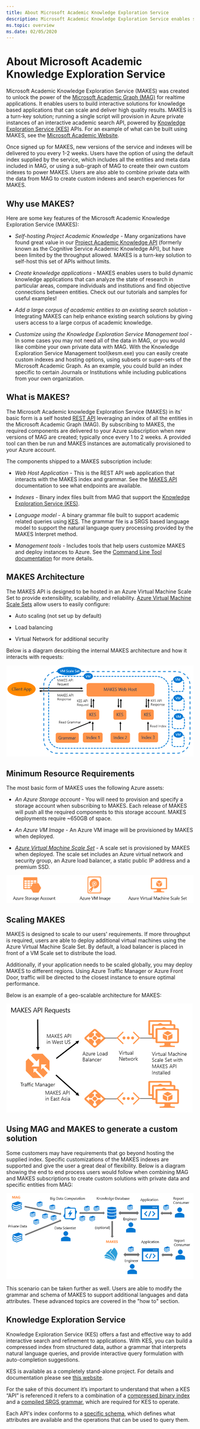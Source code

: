 ```yaml
---
title: About Microsoft Academic Knowledge Exploration Service
description: Microsoft Academic Knowledge Exploration Service enables self-hosted interactive search of entities in the Microsoft Academic Graph
ms.topic: overview
ms.date: 02/05/2020
---
```

# About Microsoft Academic Knowledge Exploration Service

Microsoft Academic Knowledge Exploration Service (MAKES) was created to unlock the power of the [Microsoft Academic Graph (MAG)](../graph/index.yml) for realtime applications.  It enables users to build interactive solutions for knowledge based applications that can scale and deliver high quality results.  MAKES is a turn-key solution; running a single script will provision in Azure private instances of an interactive academic search API, powered by [Knowledge Exploration Service (KES)](#knowledge-exploration-service) APIs.  For an example of what can be built using MAKES, see the [Microsoft Academic Website](https://academic.microsoft.com/).

Once signed up for MAKES, new versions of the service and indexes will be delivered to you every 1-2 weeks.  Users have the option of using the default index supplied by the service, which includes all the entities and meta data included in MAG, or using a sub-graph of MAG to create their own custom indexes to power MAKES.  Users are also able to combine private data with the data from MAG to create custom indexes and search experiences for MAKES.

## Why use MAKES?

Here are some key features of the Microsoft Academic Knowledge Exploration Service (MAKES):

- *Self-hosting Project Academic Knowledge* - Many organizations have found great value in our [Project Academic Knowledge API](https://www.microsoft.com/research/project/academic-knowledge/) (formerly known as the Cognitive Service Academic Knowledge API), but have been limited by the throughput allowed.  MAKES is a turn-key solution to self-host this set of APIs without limits.

- *Create knowledge applications* - MAKES enables users to build dynamic knowledge applications that can analyze the state of research in particular areas, compare individuals and institutions and find objective connections between entities.  Check out our tutorials and samples for useful examples!

- *Add a large corpus of academic entities to an existing search solution* - Integrating MAKES can help enhance existing search solutions by giving users access to a large corpus of academic knowledge.

- *Customize using the Knowledge Exploration Service Management tool* -In some cases you may not need all of the data in MAG, or you would like combine your own private data with MAG. With the Knowledge Exploration Service Management tool(kesm.exe) you can easily create custom indexes and hosting options, using subsets or super-sets of the Microsoft Academic Graph. As an example, you could build an index specific to certain Journals or Institutions while including publications from your own organization.

## What is MAKES?

The Microsoft Academic knowledge Exploration Service (MAKES) in its' basic form is a self hosted [REST API](reference-makes-api.md) leveraging an index of all the entities in the Microsoft Academic Graph (MAG).  By subscribing to MAKES, the required components are delivered to your Azure subscription when new versions of MAG are created; typically once every 1 to 2 weeks.  A provided tool can then be run and MAKES instances are automatically provisioned to your Azure account.

The components shipped to a MAKES subscription include:

- *Web Host Application* - This is the REST API web application that interacts with the MAKES index and grammar.  See the [MAKES API](reference-makes-api.md) documentation to see what endpoints are available.

- *Indexes* - Binary index files built from MAG that support the [Knowledge Exploration Service (KES)](#knowledge-exploration-service).

- *Language model* - A binary grammar file built to support academic related queries using [KES](#knowledge-exploration-service). The grammar file is a SRGS based language model to support the natural language query processing provided by the MAKES Interpret method.

- *Management tools* - Includes tools that help users customize MAKES and deploy instances to Azure. See the [Command Line Tool documentation](reference-makes-command-line-tool.md) for more details.

## MAKES Architecture

The MAKES API is designed to be hosted in an Azure Virtual Machine Scale Set to provide extensibility, scalability, and reliability.  [Azure Virtual Machine Scale Sets](https://docs.microsoft.com/azure/virtual-machine-scale-sets/overview) allow users to easily configure:

- Auto scaling (not set up by default)

- Load balancing

- Virtual Network for additional security

Below is a diagram describing the internal MAKES architecture and how it interacts with requests:

![Microsoft Academic Knowledge Exploration Service Architecture](media/makes-architecture.png "Microsoft Academic Knowledge Exploration Service Architecture")

## Minimum Resource Requirements

The most basic form of MAKES uses the following Azure assets:

- *An Azure Storage account* - You will need to provision and specify a storage account when subscribing to MAKES.  Each release of MAKES will push all the required components to this storage account.  MAKES deployments require ~650GB of space.

- *An Azure VM Image* - An Azure VM image will be provisioned by MAKES when deployed.

- *[Azure Virtual Machine Scale Set](https://docs.microsoft.com/azure/virtual-machine-scale-sets/overview)* - A scale set is provisioned by MAKES when deployed.  The scale set includes an Azure virtual network and security group, an Azure load balancer, a static public IP address and a premium SSD.

![Required Azure Components](media/makes-components.png "Required Azure Components")

## Scaling MAKES

MAKES is designed to scale to our users' requirements.  If more throughput is required, users are able to deploy additional virtual machines using the Azure Virtual Machine Scale Set.  By default, a load balancer is placed in front of a VM Scale set to distribute the load.

Additionally, if your application needs to be scaled globally, you may deploy MAKES to different regions.  Using Azure Traffic Manager or Azure Front Door, traffic will be directed to the closest instance to ensure optimal performance.

Below is an example of a geo-scalable architecture for MAKES:

![Microsoft Academic Knowledge Exploration Service Scalable Service Architecture](media/makes-scalable-architecture-reference.png "Microsoft Academic Knowledge Exploration Service Scalable Service Architecture")

## Using MAG and MAKES to generate a custom solution

Some customers may have requirements that go beyond hosting the supplied index.  Specific customizations of the MAKES indexes are supported and give the user a great deal of flexibility.  Below is a diagram showing the end to end process users would follow when combining MAG and MAKES subscriptions to create custom solutions with private data and specific entities from MAG:

![Creating Custom solutions with MAG and MAKES](media/combining-mag-and-makes.png "Creating Custom solutions with MAG and MAKES")

This scenario can be taken further as well.  Users are able to modify the grammar and schema of MAKES to support additional languages and data attributes.  These advanced topics are covered in the "how to" section.

## Knowledge Exploration Service

Knowledge Exploration Service (KES) offers a fast and effective way to add interactive search and refinement to applications. With KES, you can build a compressed index from structured data, author a grammar that interprets natural language queries, and provide interactive query formulation with auto-completion suggestions.

KES is available as a completely stand-alone project. For details and documentation please see [this website](https://docs.microsoft.com/azure/cognitive-services/KES/overview).

For the sake of this document it’s important to understand that when a KES “API” is referenced it refers to a combination of a [compressed binary index](https://docs.microsoft.com/azure/cognitive-services/KES/gettingstarted#build-a-compressed-binary-index) and a [compiled SRGS grammar](https://docs.microsoft.com/azure/cognitive-services/KES/gettingstarted#compile-the-grammar), which are required for KES to operate.

Each API's index conforms to a [specific schema](https://docs.microsoft.com/azure/cognitive-services/KES/schemaformat), which defines what attributes are available and the operations that can be used to query them.
